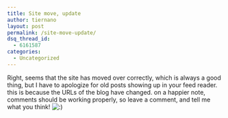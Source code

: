 ```yaml
---
title: Site move, update
author: tiernano
layout: post
permalink: /site-move-update/
dsq_thread_id:
  - 6161587
categories:
  - Uncategorized
---
```

Right, seems that the site has moved over correctly, which is always a good thing, but I have to apologize for old posts showing up in your feed reader. this is because the URLs of the blog have changed. on a happier note, comments should be working properly, so leave a comment, and tell me what you think! <img src="http://www.geekphotographer.com/wp-includes/images/smilies/icon_smile.gif" alt=":)" class="wp-smiley" />